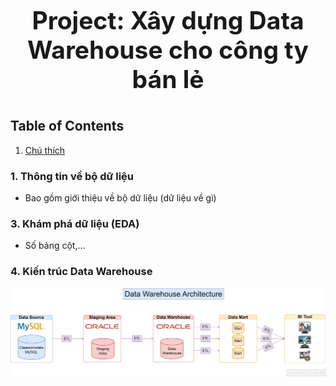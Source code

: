 # <p align="center" style="font-size: 39px;"><strong>Project: Xây dựng Data Warehouse cho công ty bán lẻ</strong></p>

## Table of Contents
1. [Chú thích](#line-7)

### 1. Thông tin về bộ dữ liệu
   - Bao gồm giới thiệu về bộ dữ liệu (dữ liệu về gì)

### 3. Khám phá dữ liệu (EDA)
   - Số bảng cột,...

### 4. Kiến trúc Data Warehouse
![Data Warehouse Architecture](https://github.com/vuhuusy/Data-Warehouse-for-Classicmodels-Database/blob/main/data%20warehouse/Data%20Warehouse%20Architecture.png)
